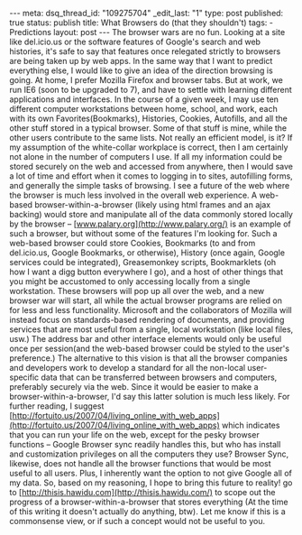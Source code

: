 --- meta: dsq_thread_id: "109275704" _edit_last: "1" type: post published: true status: publish title: What Browsers do (that they shouldn't) tags: - Predictions layout: post --- The browser wars are no fun. Looking at a site like del.icio.us or the software features of Google's search and web histories, it's safe to say that features once relegated strictly to browsers are being taken up by web apps. In the same way that I want to predict everything else, I would like to give an idea of the direction browsing is going. At home, I prefer Mozilla Firefox and browser tabs. But at work, we run IE6 (soon to be upgraded to 7), and have to settle with learning different applications and interfaces. In the course of a given week, I may use ten different computer workstations between home, school, and work, each with its own Favorites(Bookmarks), Histories, Cookies, Autofills, and all the other stuff stored in a typical browser. Some of that stuff is mine, while the other users contribute to the same lists. Not really an efficient model, is it? If my assumption of the white-collar workplace is correct, then I am certainly not alone in the number of computers I use. If all my information could be stored securely on the web and accessed from anywhere, then I would save a lot of time and effort when it comes to logging in to sites, autofilling forms, and generally the simple tasks of browsing. I see a future of the web where the browser is much less involved in the overall web experience. A web-based browser-within-a-browser (likely using html frames and an ajax backing) would store and manipulate all of the data commonly stored locally by the browser – [www.palary.org](http://www.palary.org/) is an example of such a browser, but without some of the features I'm looking for. Such a web-based browser could store Cookies, Bookmarks (to and from del.icio.us, Google Bookmarks, or otherwise), History (once again, Google services could be integrated), Greasemonkey scripts, Bookmarklets (oh how I want a digg button everywhere I go), and a host of other things that you might be accustomed to only accessing locally from a single workstation. These browsers will pop up all over the web, and a new browser war will start, all while the actual browser programs are relied on for less and less functionality. Microsoft and the collaborators of Mozilla will instead focus on standards-based rendering of documents, and providing services that are most useful from a single, local workstation (like local files, usw.) The address bar and other interface elements would only be useful once per session(and the web-based browser could be styled to the user's preference.) The alternative to this vision is that all the browser companies and developers work to develop a standard for all the non-local user-specific data that can be transferred between browsers and computers, preferably securely via the web. Since it would be easier to make a browser-within-a-browser, I'd say this latter solution is much less likely. For further reading, I suggest [http://fortuito.us/2007/04/living_online_with_web_apps](http://fortuito.us/2007/04/living_online_with_web_apps) which indicates that you can run your life on the web, except for the pesky browser functions – Google Browser sync readily handles this, but who has install and customization privileges on all the computers they use? Browser Sync, likewise, does not handle all the browser functions that would be most useful to all users. Plus, I inherently want the option to not give Google all of my data. So, based on my reasoning, I hope to bring this future to reality! go to [http://thisis.hawidu.com](http://thisis.hawidu.com/) to scope out the progress of a browser-within-a-browser that stores everything (At the time of this writing it doesn't actually do anything, btw). Let me know if this is a commonsense view, or if such a concept would not be useful to you. 

